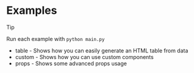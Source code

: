 # Examples

> [!TIP]
> Run each example with `python main.py`

- table - Shows how you can easily generate an HTML table from data
- custom - Shows how you can use custom components
- props - Shows some advanced props usage
